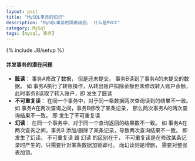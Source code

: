 ```yaml
---
layout: post
title: "MySQL事务的知识"
description: "MySQL事务的隔离级别， 什么是MVCC"
category: MySql
tags: [mysql, 事务]
---
```

{% include JB/setup %}



#### 并发事务的潜在问题
* **脏读**： 事务A修改了数据， 但是还未提交。 事务B读到了事务A的未提交的数据。 如 事务A执行了转账操作，从转出账户扣除余额但未修改转入账户余额，此时事务B读取了转入账户，即 发生了脏读
* **不可重复读**： 在同一个事务中，对于同一条数据两次查询读到的结果不一致。 如 事务A在两次查询之间，事务B修改了某条记录， 那么两次事务A的两次查询结果不一致。 即 发生了不可重复读
* **幻读**： 在同一个事务中，对于同一个查询返回的结果数不一致。 如 事务A在两次查询之间，事务B 添加/删除了某条记录，导致两次查询结果不一致。 即 发生了幻读。
不可重复读 跟 幻读 的区别在于， 不可重复读是在修改某条记录时产生的，只需要针对某条数据加锁即可。 而幻读则是增删， 需要对整张表加锁。